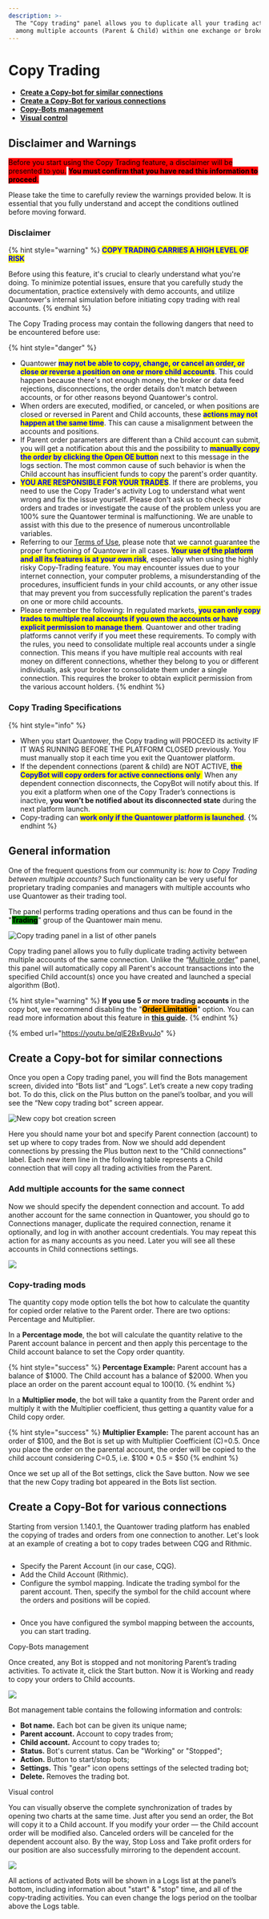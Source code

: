```yaml
---
description: >-
  The "Copy trading" panel allows you to duplicate all your trading activities
  among multiple accounts (Parent & Child) within one exchange or broker.
---
```


# Copy Trading

* [**Create a Copy-bot for similar connections**](copy-trading.md#create-a-copy-bot-for-similar-connections)
* [**Create a Copy-Bot for various connections**](copy-trading.md#create-a-copy-bot-for-various-connections)
* [**Copy-Bots management**](copy-trading.md#copy-bots-management)
* [**Visual control**](copy-trading.md#visual-control)

## Disclaimer and Warnings

<mark style="background-color:red;">Before you start using the Copy Trading feature, a disclaimer will be presented to you.</mark> <mark style="background-color:red;"></mark><mark style="background-color:red;">**You must confirm that you have read this information to proceed**</mark><mark style="background-color:red;">.</mark>&#x20;

Please take the time to carefully review the warnings provided below. It is essential that you fully understand and accept the conditions outlined before moving forward.

### Disclaimer

{% hint style="warning" %}
<mark style="color:blue;">**COPY TRADING CARRIES A HIGH LEVEL OF RISK**</mark>

Before using this feature, it's crucial to clearly understand what you're doing. To minimize potential issues, ensure that you carefully study the documentation, practice extensively with demo accounts, and utilize Quantower's internal simulation before initiating copy trading with real accounts.
{% endhint %}

The Copy Trading process may contain the following dangers that need to be encountered before use:

{% hint style="danger" %}
* Quantower <mark style="color:blue;">**may not be able to copy, change, or cancel an order, or close or reverse a position on one or more child accounts**</mark>. This could happen because there's not enough money, the broker or data feed rejections, disconnections, the order details don't match between accounts, or for other reasons beyond Quantower's control.
* When orders are executed, modified, or canceled, or when positions are closed or reversed in Parent and Child accounts, these <mark style="color:blue;">**actions may not happen at the same time**</mark>. This can cause a misalignment between the accounts and positions.
* If Parent order parameters are different than a Child account can submit, you will get a notification about this and the possibility to <mark style="color:blue;">**manually copy the order by clicking the Open OE button**</mark> next to this message in the logs section. The most common cause of such behavior is when the Child account has insufficient funds to copy the parent's order quantity.
* <mark style="color:blue;">**YOU ARE RESPONSIBLE FOR YOUR TRADES**</mark>. If there are problems, you need to use the Copy Trader's activity Log to understand what went wrong and fix the issue yourself. Please don't ask us to check your orders and trades or investigate the cause of the problem unless you are 100% sure the Quantower terminal is malfunctioning. We are unable to assist with this due to the presence of numerous uncontrollable variables.
* Referring to our [Terms of Use](https://www.quantower.com/terms-of-use), please note that we cannot guarantee the proper functioning of Quantower in all cases. <mark style="color:blue;">**Your use of the platform and all its features is at your own risk**</mark>, especially when using the highly risky Copy-Trading feature. You may encounter issues due to your internet connection, your computer problems, a misunderstanding of the procedures, insufficient funds in your child accounts, or any other issue that may prevent you from successfully replication the parent's trades on one or more child accounts.
* Please remember the following: In regulated markets, <mark style="color:blue;">**you can only copy trades to multiple real accounts if you own the accounts or have explicit permission to manage them**</mark>. Quantower and other trading platforms cannot verify if you meet these requirements. To comply with the rules, you need to consolidate multiple real accounts under a single connection. This means if you have multiple real accounts with real money on different connections, whether they belong to you or different individuals, ask your broker to consolidate them under a single connection. This requires the broker to obtain explicit permission from the various account holders.
{% endhint %}

### Copy Trading Specifications

{% hint style="info" %}
* When you start Quantower, the Copy trading will PROCEED its activity IF IT WAS RUNNING BEFORE THE PLATFORM CLOSED previously. You must manually stop it each time you exit the Quantower platform.
* If the dependent connections (parent & child) are NOT ACTIVE, <mark style="color:blue;">**the CopyBot will copy orders for active connections only**</mark><mark style="color:yellow;">.</mark> When any dependent connection disconnects, the CopyBot will notify about this. If you exit a platform when one of the Copy Trader’s connections is inactive, **you won’t be notified about its disconnected state** during the next platform launch.
* Copy-trading can <mark style="color:blue;">**work only if the Quantower platform is launched**</mark>.
{% endhint %}

## **General information**

One of the frequent questions from our community is: _how to Copy Trading between multiple accounts?_ Such functionality can be very useful for proprietary trading companies and managers with multiple accounts who use Quantower as their trading tool.

The panel performs trading operations and thus can be found in the "<mark style="background-color:green;">**Trading**</mark>" group of the Quantower main menu.

![Copy trading panel in a list of other panels](../.gitbook/assets/frame-9.png)

Copy trading panel allows you to fully duplicate trading activity between multiple accounts of the same connection. Unlike the “[Multiple order](multiple-order-entry.md)” panel, this panel will automatically copy all Parent's account transactions into the specified Child account(s) once you have created and launched a special algorithm (Bot).

{% hint style="warning" %}
**If you use 5 or more trading accounts** in the copy bot, we recommend disabling the "<mark style="background-color:orange;">**Order Limitation**</mark>" option. You can read more information about this feature in [**this guide**](../general-settings/general-settings-1.md#trading-protection)**.**
{% endhint %}

{% embed url="https://youtu.be/qIE2BxBvuJo" %}

## Create a Copy-bot for similar connections

Once you open a Copy trading panel, you will find the Bots management screen, divided into “Bots list” and “Logs”. Let’s create a new copy trading bot. To do this, click on the Plus button on the panel’s toolbar, and you will see the “New copy trading bot” screen appear.

![New copy bot creation screen](../.gitbook/assets/frame-10.png)

Here you should name your bot and specify Parent connection (account) to set up where to copy trades from. Now we should add dependent connections by pressing the Plus button next to the “Child connections” label. Each new item line in the following table represents a Child connection that will copy all trading activities from the Parent.&#x20;

### Add multiple accounts for the same connect&#xD;

Now we should specify the dependent connection and account. To add another account for the same connection in Quantower, you should go to Connections manager, duplicate the required connection, rename it optionally, and log in with another account credentials. You may repeat this action for as many accounts as you need. Later you will see all these accounts in Child connections settings.

![](../.gitbook/assets/frame-11.png)

### Copy-trading mods&#xD;

The quantity copy mode option tells the bot how to calculate the quantity for copied order relative to the Parent order. There are two options: Percentage and Multiplier.

In a **Percentage mode**, the bot will calculate the quantity relative to the Parent account balance in percent and then apply this percentage to the Child account balance to set the Copy order quantity.

{% hint style="success" %}
**Percentage Example:** Parent account has a balance of $1000. The Child account has a balance of $2000. When you place an order on the parent account equal to $100 (10% of the total balance), an order will be placed automatically on the child account for 10% of its total balance, or 200$.
{% endhint %}

In a **Multiplier mode**, the bot will take a quantity from the Parent order and multiply it with the Multiplier coefficient, thus getting a quantity value for a Child copy order.

{% hint style="success" %}
**Multiplier Example:** The parent account has an order of $100, and the Bot is set up with Multiplier Coefficient (C)=0.5. Once you place the order on the parental account, the order will be copied to the child account considering C=0.5, i.e. $100 \* 0.5 = $50
{% endhint %}

Once we set up all of the Bot settings, click the Save button. Now we see that the new Copy trading bot appeared in the Bots list section.

## Create a Copy-Bot for various connections

Starting from version 1.140.1, the Quantower trading platform has enabled the copying of trades and orders from one connection to another. Let's look at an example of creating a bot to copy trades between CQG and Rithmic.

<figure><img src="../.gitbook/assets/image (425).png" alt=""><figcaption></figcaption></figure>

* Specify the Parent Account (in our case, CQG).
* Add the Child Account (Rithmic).
* Configure the symbol mapping. Indicate the trading symbol for the parent account. Then, specify the symbol for the child account where the orders and positions will be copied.

<figure><img src="../.gitbook/assets/image (426).png" alt=""><figcaption></figcaption></figure>

* Once you have configured the symbol mapping between the accounts, you can start trading.

Copy-Bots management


Once created, any Bot is stopped and not monitoring Parent’s trading activities. To activate it, click the Start button. Now it is Working and ready to copy your orders to Child accounts.

![](../.gitbook/assets/frame-12.png)

Bot management table contains the following information and controls:

* **Bot name.** Each bot can be given its unique name;
* **Parent account.** Account to copy trades from;
* **Child account.** Account to copy trades to;
* **Status.** Bot's current status. Can be "Working" or "Stopped";
* **Action.** Button to start/stop bots;
* **Settings.** This "gear" icon opens settings of the selected trading bot;
* **Delete.** Removes the trading bot.

Visual control


You can visually observe the complete synchronization of trades by opening two charts at the same time. Just after you send an order, the Bot will copy it to a Child account. If you modify your order — the Child account order will be modified also. Canceled orders will be canceled for the dependent account also. By the way, Stop Loss and Take profit orders for our position are also successfully mirroring to the dependent account.

![](../.gitbook/assets/image-20.png)

All actions of activated Bots will be shown in a Logs list at the panel’s bottom, including information about "start" & "stop" time, and all of the copy-trading activities. You can even change the logs period on the toolbar above the Logs table.
